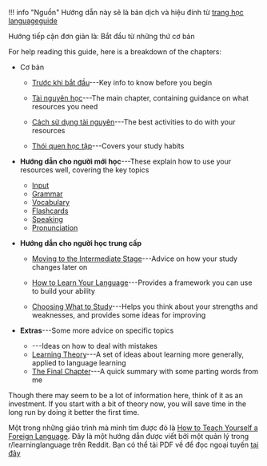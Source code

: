 !!! info "Nguồn"
    Hướng dẫn này sẽ là bản dịch và hiệu đính từ [trang học languageguide](https://sajforbes.nz/languageguide)

Hướng tiếp cận đơn giản là: Bắt đầu từ những thứ cơ bản
<!-- The approach is simple: start with the essentials. You don't need to read the full guide before you begin learning. If you are new to language learning, the main chapter is [Resources](https://sajforbes.nz/languageguide/resources/), but I recommend you read at least until the end of [Activities](https://sajforbes.nz/languageguide/activities/)---that's just a few pages. However, if you'd like a more solid foundation, I recommend you read on after that. You don't need to read the chapters in order, and you can skip around based on your preference. -->

For help reading this guide, here is a breakdown of the chapters:

- Cơ bản
    -   [Trước khi bắt đầu](https://sajforbes.nz/languageguide/beforeyoustart/)---Key info to know before you begin

    -   [Tài nguyên học](https://sajforbes.nz/languageguide/resources/)---The main chapter, containing guidance on what resources you need

    -   [Cách sử dụng tài nguyên](https://sajforbes.nz/languageguide/activities/)---The best activities to do with your resources

    -   [Thói quen học tập](https://sajforbes.nz/languageguide/routine/)---Covers your study habits

-   **Hướng dẫn cho người mới học**---These explain how to use your resources well, covering the key topics
    -   [Input](https://sajforbes.nz/languageguide/fullguide/)
    -   [Grammar](https://sajforbes.nz/languageguide/fullguide/)
    -   [Vocabulary](https://sajforbes.nz/languageguide/fullguide/)
    -   [Flashcards](https://sajforbes.nz/languageguide/fullguide/)
    -   [Speaking](https://sajforbes.nz/languageguide/fullguide/)
    -   [Pronunciation](https://sajforbes.nz/languageguide/fullguide/)
-   **Hướng dẫn cho người học trung cấp**
    -   [Moving to the Intermediate Stage](https://sajforbes.nz/languageguide/fullguide/)---Advice on how your study changes later on
    -   [How to Learn Your Language](https://sajforbes.nz/languageguide/fullguide/)---Provides a framework you can use to build your ability

    -   [Choosing What to Study](https://sajforbes.nz/languageguide/fullguide/)---Helps you think about your strengths and weaknesses, and provides some ideas for improving

-   **Extras**---Some more advice on specific topics

    -   [](https://sajforbes.nz/languageguide/fullguide/)---Ideas on how to deal with mistakes
    -   [Learning Theory](https://sajforbes.nz/languageguide/fullguide/)---A set of ideas about learning more generally, applied to language learning
    -   [The Final Chapter](https://sajforbes.nz/languageguide/fullguide/)---A quick summary with some parting words from me

Though there may seem to be a lot of information here, think of it as an investment. If you start with a bit of theory now, you will save time in the long run by doing it better the first time.

Một trong những giáo trình mà mình tìm được đó là [How to Teach Yourself a Foreign Language](https://sajforbes.nz/languageguide/introduction/). Đây là một hướng dẫn được viết bởi một quản lý trong r/learninglanguage trên Reddit. Bạn có thể tải PDF về để đọc ngoại tuyến [tại đây](https://github.com/SAJForbes/HowtoTeachYourselfaForeignLanguage/raw/master/How%20to%20Teach%20Yourself%20a%20Foreign%20Language.pdf)


